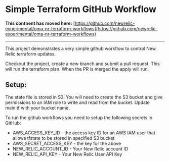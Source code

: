 # Simple Terraform GitHub Workflow

**This contnent has moved here:** [https://github.com/newrelic-experimental/oma-nr-terraform-workflows](https://github.com/newrelic-experimental/oma-nr-terraform-workflows)

---


This project demonstrates a very simple github workflow to control New Relic terraform updates.

Checkout the project, create a new branch and submit a pull request. This will run the terraform plan.
When the PR is merged the apply will run.


## Setup:
The state file is stored in S3. You will need to create the S3 bucket and give permissions to an IAM role to write and read from the bucket. Update main.tf with your bucket name.


To run the github workflows you need to setup the following secrets in GitHub:

- AWS_ACCESS_KEY_ID - the access key ID for an AWS IAM user that allows tfstate to be stored in specified S3 bucket
- AWS_SECRET_ACCESS_KEY - the key for the above 
- NEW_RELIC_ACCOUNT_ID - Your New Relic account ID
- NEW_RELIC_API_KEY - Your New Relic User API Key
